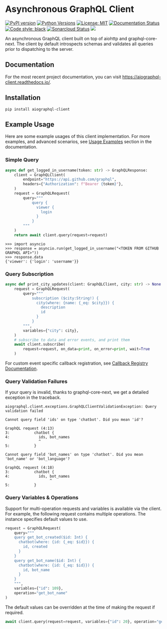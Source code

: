 # Asynchronous GraphQL Client
[![PyPI version](https://badge.fury.io/py/aiographql-client.svg)](https://badge.fury.io/py/aiographql-client)
[![Python Versions](https://img.shields.io/pypi/pyversions/aiographql-client)](https://pypi.org/project/aiographql-client/)
[![License: MIT](https://img.shields.io/badge/License-MIT-yellow.svg)](https://opensource.org/licenses/MIT)
[![Documentation Status](https://readthedocs.org/projects/aiographql-client/badge/?version=latest)](https://aiographql-client.readthedocs.io/en/latest/?badge=latest)
[![Code style: black](https://img.shields.io/badge/code%20style-black-000000.svg)](https://github.com/psf/black)
[![Sonarcloud Status](https://sonarcloud.io/api/project_badges/measure?project=abn_aiographql-client&metric=alert_status)](https://sonarcloud.io/dashboard?id=abn_aiographql-client)
[![](https://github.com/abn/aiographql-client/workflows/Test%20Suite/badge.svg)](https://github.com/abn/aiographql-client/actions?query=workflow%3A%22Test+Suite%22)

An asynchronous GraphQL client built on top of aiohttp and graphql-core-next. The client by default introspects schemas and validates all queries prior to dispatching to the server.

## Documentation

For the most recent project documentation, you can visit https://aiographql-client.readthedocs.io/.

## Installation
`pip install aiographql-client`

## Example Usage
Here are some example usages of this client implementation. For more examples, and advanced scenarios, 
see [Usage Examples](https://aiographql-client.readthedocs.io/en/latest/examples.html) section in 
the documentation.

### Simple Query
```py
async def get_logged_in_username(token: str) -> GraphQLResponse:
    client = GraphQLClient(
        endpoint="https://api.github.com/graphql",
        headers={"Authorization": f"Bearer {token}"},
    )
    request = GraphQLRequest(
        query="""
            query {
              viewer {
                login
              }
            }
        """
    )
    return await client.query(request=request)
```

```console
>>> import asyncio
>>> response = asyncio.run(get_logged_in_username("<TOKEN FROM GITHUB GRAPHQL API>"))
>>> response.data
{'viewer': {'login': 'username'}}
```

### Query Subscription
```py
async def print_city_updates(client: GraphQLClient, city: str) -> None:
    request = GraphQLRequest(
        query="""
            subscription ($city:String!) {
              city(where: {name: {_eq: $city}}) {
                description
                id
              }
            }
        """,
        variables={"city": city},
    )
    # subscribe to data and error events, and print them
    await client.subscribe(
        request=request, on_data=print, on_error=print, wait=True
    )
```

For custom event specific callback registration, see [Callback Registry Documentation](https://aiographql-client.readthedocs.io/en/latest/examples.html#callback-registry).

### Query Validation Failures
If your query is invalid, thanks to graphql-core-next, we get a detailed exception in the traceback.

```
aiographql.client.exceptions.GraphQLClientValidationException: Query validation failed

Cannot query field 'ids' on type 'chatbot'. Did you mean 'id'?

GraphQL request (4:13)
3:           chatbot {
4:             ids, bot_names
               ^
5:           }

Cannot query field 'bot_names' on type 'chatbot'. Did you mean 'bot_name' or 'bot_language'?

GraphQL request (4:18)
3:           chatbot {
4:             ids, bot_names
                    ^
5:           }

```

### Query Variables & Operations
Support for multi-operation requests and variables is available via the client. For example,
the following request contains multiple operations. The instance specifies default values to use.

```py
request = GraphQLRequest(
    query="""
    query get_bot_created($id: Int) {
      chatbot(where: {id: {_eq: $id}}) {
        id, created
      }
    }
    query get_bot_name($id: Int) {
      chatbot(where: {id: {_eq: $id}}) {
        id, bot_name
      }
    }
    """,
    variables={"id": 109},
    operation="get_bot_name"
)
```

The default values can be overridden at the time of making the request if required. 

```py
await client.query(request=request, variables={"id": 20}, operation="get_bot_created")
```
